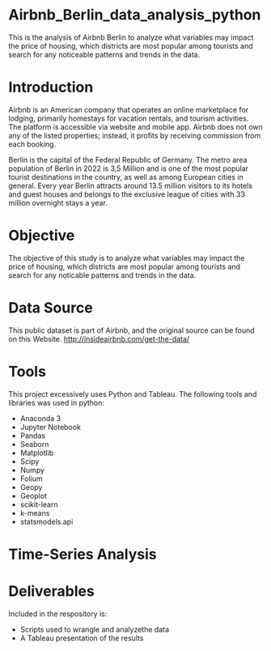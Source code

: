 # Airbnb_Berlin_data_analysis_python
This is the analysis of Airbnb Berlin to analyze what variables may impact the price of housing, which districts are most popular among tourists and search for any noticeable patterns and trends in the data.
# Introduction 
Airbnb is an American company that operates an online marketplace for lodging, primarily homestays for vacation rentals, and tourism activities. The platform is accessible via website and mobile app. Airbnb does not own any of the listed properties; instead, it profits by receiving commission from each booking.

Berlin is the capital of the Federal Republic of Germany. The metro area population of Berlin in 2022 is 3,5 Million and is one of the most popular tourist destinations in the country, as well as among European cities in general. Every year Berlin attracts around 13.5 million visitors to its hotels and guest houses and belongs to the exclusive league of cities with 33 million overnight stays a year.

# Objective
The objective of this study is to analyze what variables may impact the price of housing, which districts are most popular among tourists and search for any noticable patterns and trends in the data.

# Data Source
This public dataset is part of Airbnb, and the original source can be found on this Website.
http://insideairbnb.com/get-the-data/ 

# Tools
This project excessively uses Python and Tableau. The following tools and libraries was used in python:

- Anaconda 3
- Jupyter Notebook
- Pandas
- Seaborn
- Matplotlib
- Scipy
- Numpy
- Folium
- Geopy
- Geoplot
- scikit-learn
- k-means
- statsmodels.api

# Time-Series Analysis

# Deliverables
Included in the respository is:

- Scripts used to wrangle and analyzethe data
- A Tableau presentation of the results

